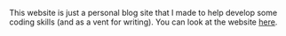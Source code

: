 This website is just a personal blog site that I made to help develop some coding skills (and as a vent for writing). You can look at the website [here](https://henrylalonde.github.io/website/).
